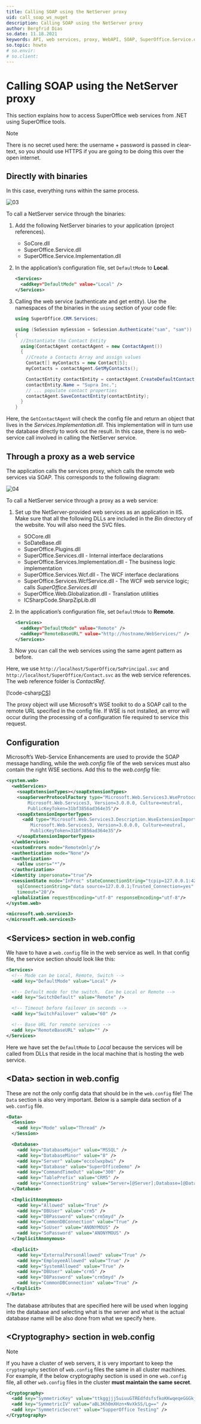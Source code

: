 ```yaml
---
title: Calling SOAP using the NetServer proxy
uid: call_soap_ws_nuget
description: Calling SOAP using the NetServer proxy
author: Bergfrid Dias
so.date: 11.18.2021
keywords: API, web services, proxy, WebAPI, SOAP, SuperOffice.Service.dll
so.topic: howto
# so.envir:
# so.client:
---
```


# Calling SOAP using the NetServer proxy

This section explains how to access SuperOffice web services from .NET using SuperOffice tools.

> [!NOTE]
> There is no secret used here: the username + password is passed in clear-text, so you should use HTTPS if you are going to be doing this over the open internet.

## <a name="binary"></a>Directly with binaries

In this case, everything runs within the same process.

![03][img1]

To call a NetServer service through the binaries:

1. Add the following NetServer binaries to your application (project references).

    * SoCore.dll
    * SuperOffice.Service.dll
    * SuperOffice.Service.Implementation.dll

2. In the application’s configuration file, set `DefaultMode` to **Local**.

    ```XML
    <Services>
      <addkey="DefaultMode" value="Local" />
    </Services>
    ```

3. Calling the web service (authenticate and get entity). Use the namespaces of the binaries in the `using` section of your code file:

    ```csharp
    using SuperOffice.CRM.Services;

    using (SoSession mySession = SoSession.Authenticate("sam", "sam"))
    {
      //Instantiate the Contact Entity
      using(ContactAgent contactAgent = new ContactAgent())
      {
        //Create a Contacts Array and assign values
        Contact[] myContacts = new Contact[5];
        myContacts = contactAgent.GetMyContacts();

        ContactEntity contactEntity = contactAgent.CreateDefaultContactEntity();
        contactEntity.Name = "Supra Inc.";
        // ... populate contact properties
        contactAgent.SaveContactEntity(contactEntity);
      }
    }
    ```

Here, the `GetContactAgent` will check the config file and return an object that lives in the *Services.Implementation.dll*. This implementation will in turn use the database directly to work out the result. In this case, there is no web-service call involved in calling the NetServer service.

## <a name="iis"></a>Through a proxy as a web service

The application calls the services proxy, which calls the remote web services via SOAP. This corresponds to the following diagram:

![04][img2]

To call a NetServer service through a proxy as a web service:

1. Set up the NetServer-provided web services as an application in IIS. Make sure that all the following DLLs are included in the *Bin* directory of the website. You will also need the SVC files.

    * SOCore.dll
    * SoDateBase.dll
    * SuperOffice.Plugins.dll
    * SuperOffice.Services.dll - Internal interface declarations
    * SuperOffice.Services.Implementation.dll - The business logic implementation
    * SuperOffice.Services.Wcf.dll - The WCF interface declarations
    * SuperOffice.Services.WcfService.dll - The WCF web service logic; calls *SuperOffice.Services.dll*
    * SuperOffice.Web.Globalization.dll - Translation utilities
    * ICSharpCode.SharpZipLib.dll

2. In the application’s configuration file, set `DefaultMode` to **Remote**.

    ```XML
    <Services>
      <addkey="DefaultMode" value="Remote" />
      <addkey="RemoteBaseURL" value="http://hostname/WebServices/" />
    </Services>
    ```

3. Now you can call the web services using the same agent pattern as before.

Here, we use `http://localhost/SuperOffice/SoPrincipal.svc` and `http://localhost/SuperOffice/Contact.svc` as the web service references. The web reference folder is *ContactRef*.

[!code-csharp[CS](includes/servicestest1.cs)]

The proxy object will use Microsoft's WSE toolkit to do a SOAP call to the remote URL specified in the config file. If WSE is not installed, an error will occur during the processing of a configuration file required to service this request.

## Configuration

Microsoft’s Web-Service Enhancements are used to provide the SOAP message handling, while the *web.config* file of the web services must also contain the right WSE sections. Add this to the *web.config* file:

```XML
<system.web>
  <webServices>
    <soapExtensionTypes></soapExtensionTypes>
    <soapServerProtocolFactory type="Microsoft.Web.Services3.WseProtocolFactory,
        Microsoft.Web.Services3, Version=3.0.0.0, Culture=neutral,
        PublicKeyToken=31bf3856ad364e35"/>
    <soapExtensionImporterTypes>
      <add type="Microsoft.Web.Services3.Description.WseExtensionImporter,
         Microsoft.Web.Services3, Version=3.0.0.0, Culture=neutral,
         PublicKeyToken=31bf3856ad364e35"/>
    </soapExtensionImporterTypes>
  </webServices>
  <customErrors mode="RemoteOnly"/>
  <authentication mode="None"/>
  <authorization>
    <allow users="*"/>
  </authorization>
  <identity impersonate="true"/>
  <sessionState mode="InProc" stateConnectionString="tcpip=127.0.0.1:42424" 
    sqlConnectionString="data source=127.0.0.1;Trusted_Connection=yes" cookieless="false"  
    timeout="20"/>
  <globalization requestEncoding="utf-8" responseEncoding="utf-8"/>
</system.web>

<microsoft.web.services3>
</microsoft.web.services3>
```

## \<Services> section in web.config

We have to have a `web.config` file in the web service as well. In that config file, the service section should look like this:

```XML
<Services>
  <!-- Mode can be Local, Remote, Switch -->
  <add key="DefaultMode" value="Local" />

  <!-- Default mode for the switch.  Can be Local or Remote -->
  <add key="SwitchDefault" value="Remote" />

  <!-- Timeout before failover in seconds -->
  <add key="SwitchFailover" value="60" />

  <!-- Base URL for remote services -->
  <add key="RemoteBaseURL" value="" />
</Services>
```

Here we have set the `DefaultMode` to *Local* because the services will be called from DLLs that reside in the local machine that is hosting the web service.

## \<Data> section in web.config

These are not the only config data that should be in the `web.config` file! The `Data` section is also very important. Below is a sample data section of a `web.config` file.

```XML
<Data>
  <Session>
    <add key="Mode" value="Thread" />
  </Session>

  <Database>
    <add key="DatabaseMajor" value="MSSQL" />
    <add key="DatabaseMinor" value="8" />
    <add key="Server" value="eccolwxpbwi" />
    <add key="Database" value="SuperOfficeDemo" />
    <add key="CommandTimeOut" value="300" />
    <add key="TablePrefix" value="CRM5" />
    <add key="ConnectionString" value="Server=[@Server];Database=[@Database];User ID=[@User];Password=[@Password]" />
  </Database>

  <ImplicitAnonymous>
    <add key="Allowed" value="True" />
    <add key="DBUser" value="crm5" />
    <add key="DBPassword" value="crm5myd" />
    <add key="CommonDBConnection" value="True" />
    <add key="SoUser" value="ANONYMOUS" />
    <add key="SoPassword" value="ANONYMOUS" />
  </ImplicitAnonymous>

  <Explicit>
    <add key="ExternalPersonAllowed" value="True" />
    <add key="EmployeeAllowed" value="True" />
    <add key="SystemAllowed" value="True" />
    <add key="DBUser" value="crm5" />
    <add key="DBPassword" value="crm5myd" />
    <add key="CommonDBConnection" value="True" />
  </Explicit>
</Data>
```

The database attributes that are specified here will be used when logging into the database and selecting what is the server and what is the actual database name will be also done from what we specify here.

## \<Cryptography> section in web.config

> [!NOTE]
> If you have a cluster of web servers, it is very important to keep the `cryptography` section of `web.config` files the same in all cluster machines. For example, if the below cryptography section is used in one `web.config` file, all other `web.config` files in the cluster **must maintain the same secret**.

```XML
<Cryptography>
  <add key="SymmetricKey" value="ttkggjjj5uiuuGTREdfdsfsfkoKKwqeqeGGGkjuiuJJ=" />
  <add key="SymmetricIV" value="aBL3Kh0mXHzn+NvXkSS/Lg==" />
  <add key="SymmetricSecret" value="SupperOffice Testing" />
</Cryptography>
```

<!-- Referenced links -->
[1]: modes.md

<!-- Referenced images -->
[img1]: media/image003.gif
[img2]: media/image004.gif
